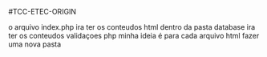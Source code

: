 #TCC-ETEC-ORIGIN


o arquivo index.php ira ter os conteudos html
dentro da pasta database ira ter os conteudos validaçoes php 
minha ideia é para cada arquivo html fazer uma nova pasta 
